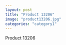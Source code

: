 ```yaml
---
layout: post
title: "Product 13206"
image: "product13206.jpg"
categories: "category1"
---
```

Product 13206
